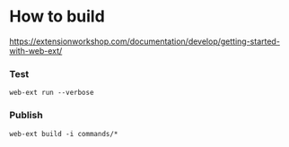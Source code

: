 # How to build

https://extensionworkshop.com/documentation/develop/getting-started-with-web-ext/

### Test

`web-ext run --verbose`


### Publish

`web-ext build -i commands/*`
